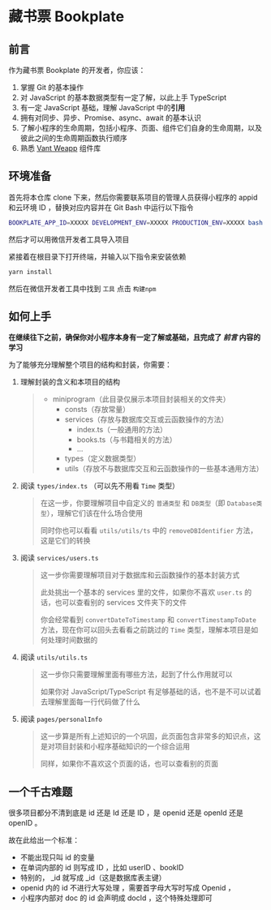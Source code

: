 # 藏书票 Bookplate

## 前言

作为藏书票 Bookplate 的开发者，你应该：

1. 掌握 Git 的基本操作
2. 对 JavaScript 的基本数据类型有一定了解，以此上手 TypeScript
3. 有一定 JavaScript 基础，理解 JavaScript 中的**引用**
4. 拥有对同步、异步、Promise、async、await 的基本认识
5. 了解小程序的生命周期，包括小程序、页面、组件它们自身的生命周期，以及彼此之间的生命周期函数执行顺序
6. 熟悉 [Vant Weapp](https://youzan.github.io/vant-weapp/#/home) 组件库

## 环境准备

首先将本仓库 clone 下来，然后你需要联系项目的管理人员获得小程序的 appid 和云环境 ID ，替换对应内容并在 Git Bash 中运行以下指令

```bash
BOOKPLATE_APP_ID=XXXXX DEVELOPMENT_ENV=XXXXX PRODUCTION_ENV=XXXXX bash init.sh
```

然后才可以用微信开发者工具导入项目

紧接着在根目录下打开终端，并输入以下指令来安装依赖

```bash
yarn install
```

然后在微信开发者工具中找到 `工具` 点击 `构建npm` 

## 如何上手

**在继续往下之前，确保你对小程序本身有一定了解或基础，且完成了 *前言* 内容的学习**

为了能够充分理解整个项目的结构和封装，你需要：

1. 理解封装的含义和本项目的结构

   > - miniprogram（此目录仅展示本项目封装相关的文件夹）
   >   - consts（存放常量）
   >   - services（存放与数据库交互或云函数操作的方法）
   >     - index.ts（一般通用的方法）
   >     - books.ts（与书籍相关的方法）
   >     - ...
   >   - types（定义数据类型）
   >   - utils（存放不与数据库交互和云函数操作的一些基本通用方法）

2. 阅读 `types/index.ts` （可以先不用看 `Time` 类型）

   > 在这一步，你要理解项目中自定义的 `普通类型` 和 `DB类型`（即 `Database类型`），理解它们该在什么场合使用
   >
   > 同时你也可以看看 `utils/utils/ts` 中的 `removeDBIdentifier` 方法，这是它们的转换

3. 阅读 `services/users.ts` 

   > 这一步你需要理解项目对于数据库和云函数操作的基本封装方式
   >
   > 此处挑出一个基本的 services 里的文件，如果你不喜欢 `user.ts` 的话，也可以查看别的 services 文件夹下的文件
   >
   > 你会经常看到 `convertDateToTimestamp` 和 `convertTimestampToDate` 方法，现在你可以回头去看看之前跳过的 `Time` 类型，理解本项目是如何处理时间数据的

4. 阅读 `utils/utils.ts`

   > 这一步你只需要理解里面有哪些方法，起到了什么作用就可以
   >
   > 如果你对 JavaScript/TypeScript 有足够基础的话，也不是不可以试着去理解里面每一行代码做了什么

5. 阅读 `pages/personalInfo`

   > 这一步算是所有上述知识的一个巩固，此页面包含非常多的知识点，这是对项目封装和小程序基础知识的一个综合运用
   >
   > 同样，如果你不喜欢这个页面的话，也可以查看别的页面

## 一个千古难题

很多项目都分不清到底是 id 还是 Id 还是 ID ，是 openid 还是 openId 还是 openID 。

故在此给出一个标准：

- 不能出现只叫 id 的变量
- 在单词内部的 id 则写成 ID ，比如 userID 、bookID
- 特别的， _id 就写成 _id（这是数据库表主键）
- openid 内的 id 不进行大写处理 ，需要首字母大写时写成 Openid ，
- 小程序内部对 doc 的 id 会声明成 docId ，这个特殊处理即可

